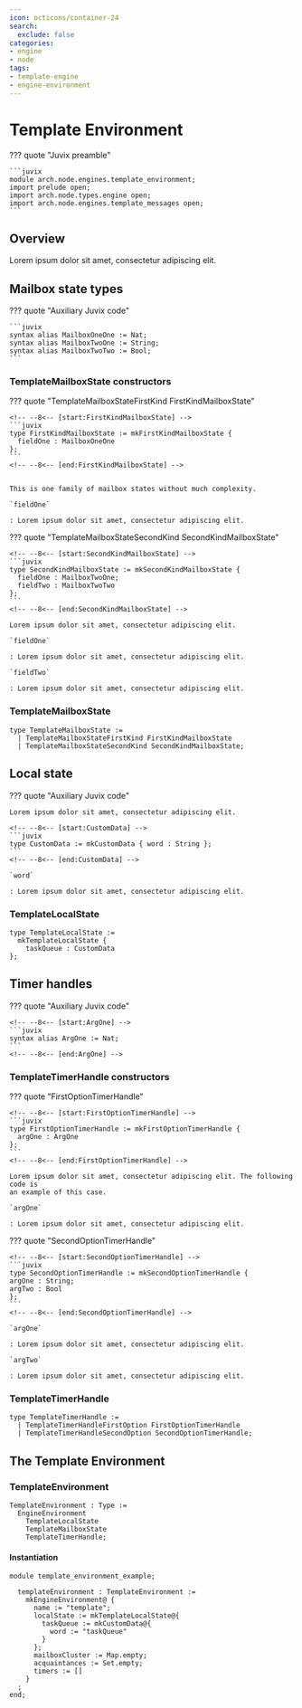```yaml
---
icon: octicons/container-24
search:
  exclude: false
categories:
- engine
- node
tags:
- template-engine
- engine-environment
---
```


# Template Environment

??? quote "Juvix preamble"

    ```juvix
    module arch.node.engines.template_environment;
    import prelude open;
    import arch.node.types.engine open;
    import arch.node.engines.template_messages open;
    ```

## Overview

Lorem ipsum dolor sit amet, consectetur adipiscing elit.

## Mailbox state types

??? quote "Auxiliary Juvix code"

    ```juvix
    syntax alias MailboxOneOne := Nat;
    syntax alias MailboxTwoOne := String;
    syntax alias MailboxTwoTwo := Bool;
    ```

### TemplateMailboxState constructors

??? quote "TemplateMailboxStateFirstKind FirstKindMailboxState"

    <!-- --8<-- [start:FirstKindMailboxState] -->
    ```juvix
    type FirstKindMailboxState := mkFirstKindMailboxState {
      fieldOne : MailboxOneOne
    };
    ```
    <!-- --8<-- [end:FirstKindMailboxState] -->


    This is one family of mailbox states without much complexity.

    `fieldOne`

    : Lorem ipsum dolor sit amet, consectetur adipiscing elit.

  
??? quote "TemplateMailboxStateSecondKind SecondKindMailboxState"

    <!-- --8<-- [start:SecondKindMailboxState] -->
    ```juvix
    type SecondKindMailboxState := mkSecondKindMailboxState {
      fieldOne : MailboxTwoOne;
      fieldTwo : MailboxTwoTwo
    };
    ```
    <!-- --8<-- [end:SecondKindMailboxState] -->

    Lorem ipsum dolor sit amet, consectetur adipiscing elit.

    `fieldOne`

    : Lorem ipsum dolor sit amet, consectetur adipiscing elit.

    `fieldTwo`

    : Lorem ipsum dolor sit amet, consectetur adipiscing elit.

### TemplateMailboxState

<!-- --8<-- [start:TemplateMailboxState] -->
```juvix
type TemplateMailboxState :=
  | TemplateMailboxStateFirstKind FirstKindMailboxState
  | TemplateMailboxStateSecondKind SecondKindMailboxState;
```
<!-- --8<-- [end:TemplateMailboxState] -->

## Local state

??? quote "Auxiliary Juvix code"

    Lorem ipsum dolor sit amet, consectetur adipiscing elit.

    <!-- --8<-- [start:CustomData] -->
    ```juvix
    type CustomData := mkCustomData { word : String };
    ```
    <!-- --8<-- [end:CustomData] -->

    `word`

    : Lorem ipsum dolor sit amet, consectetur adipiscing elit.

### TemplateLocalState
<!-- --8<-- [start:TemplateLocalState] -->
```juvix
type TemplateLocalState :=
  mkTemplateLocalState {
    taskQueue : CustomData
};
```
<!-- --8<-- [end:TemplateLocalState] -->

## Timer handles

??? quote "Auxiliary Juvix code"

    <!-- --8<-- [start:ArgOne] -->
    ```juvix
    syntax alias ArgOne := Nat;
    ```
    <!-- --8<-- [end:ArgOne] -->

### TemplateTimerHandle constructors

??? quote "FirstOptionTimerHandle"

    <!-- --8<-- [start:FirstOptionTimerHandle] -->
    ```juvix
    type FirstOptionTimerHandle := mkFirstOptionTimerHandle {
      argOne : ArgOne
    };
    ```
    <!-- --8<-- [end:FirstOptionTimerHandle] -->

    Lorem ipsum dolor sit amet, consectetur adipiscing elit. The following code is
    an example of this case.

    `argOne`

    : Lorem ipsum dolor sit amet, consectetur adipiscing elit.

??? quote "SecondOptionTimerHandle"

    <!-- --8<-- [start:SecondOptionTimerHandle] -->
    ```juvix
    type SecondOptionTimerHandle := mkSecondOptionTimerHandle {
    argOne : String;
    argTwo : Bool
    };
    ```
    <!-- --8<-- [end:SecondOptionTimerHandle] -->

    `argOne`

    : Lorem ipsum dolor sit amet, consectetur adipiscing elit.

    `argTwo`

    : Lorem ipsum dolor sit amet, consectetur adipiscing elit.

### TemplateTimerHandle

<!-- --8<-- [start:TemplateTimerHandle] -->
```juvix
type TemplateTimerHandle :=
  | TemplateTimerHandleFirstOption FirstOptionTimerHandle
  | TemplateTimerHandleSecondOption SecondOptionTimerHandle;
```
<!-- --8<-- [end:TemplateTimerHandle] -->

## The Template Environment

### TemplateEnvironment

<!-- --8<-- [start:TemplateEnvironment] -->
```juvix
TemplateEnvironment : Type :=
  EngineEnvironment
    TemplateLocalState
    TemplateMailboxState
    TemplateTimerHandle;
```
<!-- --8<-- [end:TemplateEnvironment] -->

#### Instantiation

<!-- --8<-- [start:templateEnvironment] -->
```juvix extract-module-statements
module template_environment_example;

  templateEnvironment : TemplateEnvironment :=
    mkEngineEnvironment@ {
      name := "template";
      localState := mkTemplateLocalState@{
        taskQueue := mkCustomData@{
          word := "taskQueue"
        }
      };
      mailboxCluster := Map.empty;
      acquaintances := Set.empty;
      timers := []
    }
  ;
end;
```
<!-- --8<-- [end:templateEnvironment] -->
